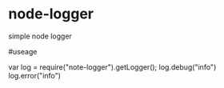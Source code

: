 # node-logger
simple node logger


#useage

var log = require("note-logger").getLogger();
log.debug("info")
log.error("info")

